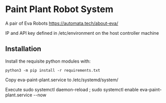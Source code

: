 # Paint Plant Robot System

A pair of Eva Robots https://automata.tech/about-eva/

IP and API key defined in /etc/environment on the host controller machine

## Installation
Install the requisite python modules with:

```python3 -m pip install -r requirements.txt```

Copy eva-paint-plant.service to /etc/systemd/system/

Execute sudo systemctl daemon-reload ; sudo systemctl enable eva-paint-plant.service --now